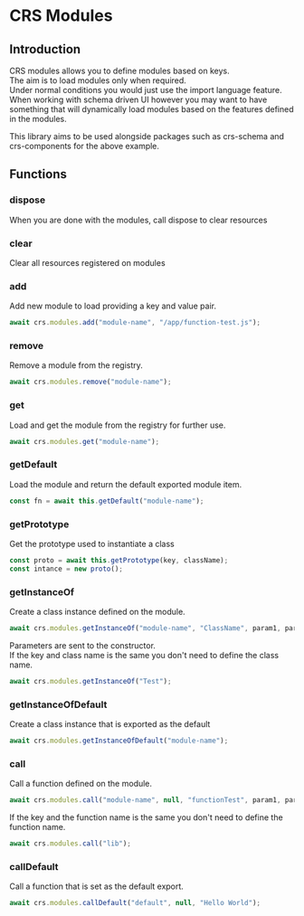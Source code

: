 # CRS Modules

## Introduction

CRS modules allows you to define modules based on keys.  
The aim is to load modules only when required.  
Under normal conditions you would just use the import language feature.
When working with schema driven UI however you may want to have something that will dynamically load modules based on the features defined in the modules.

This library aims to be used alongside packages such as crs-schema and crs-components for the above example.

## Functions

### dispose
When you are done with the modules, call dispose to clear resources

### clear
Clear all resources registered on modules

### add
Add new module to load providing a key and value pair.

```js
await crs.modules.add("module-name", "/app/function-test.js");
```
### remove
Remove a module from the registry.  

```js
await crs.modules.remove("module-name");
```
### get
Load and get the module from the registry for further use.

```js
await crs.modules.get("module-name");
```
### getDefault
Load the module and return the default exported module item.

```js
const fn = await this.getDefault("module-name");
```

### getPrototype
Get the prototype used to instantiate a class 
```js
const proto = await this.getPrototype(key, className);
const intance = new proto();
```

### getInstanceOf
Create a class instance defined on the module.

```js
await crs.modules.getInstanceOf("module-name", "ClassName", param1, param2);
```
Parameters are sent to the constructor.  
If the key and class name is the same you don't need to define the class name.

```js
await crs.modules.getInstanceOf("Test");
```

### getInstanceOfDefault
Create a class instance that is exported as the default

```js
await crs.modules.getInstanceOfDefault("module-name");
```
### call
Call a function defined on the module.

```js
await crs.modules.call("module-name", null, "functionTest", param1, param2);
```

If the key and the function name is the same you don't need to define the function name.

```js
await crs.modules.call("lib");
```

### callDefault
Call a function that is set as the default export.

```js
await crs.modules.callDefault("default", null, "Hello World"); 
```
